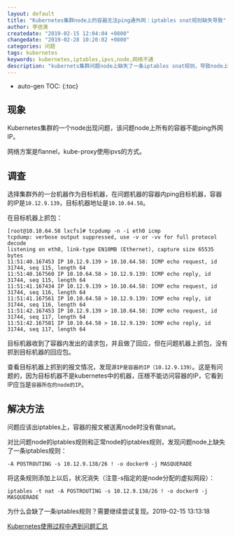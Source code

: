 ```yaml
---
layout: default
title: "Kubernetes集群node上的容器无法ping通外网：iptables snat规则缺失导致"
author: 李佶澳
createdate: "2019-02-15 12:04:04 +0800"
changedate: "2019-02-28 10:20:02 +0800"
categories: 问题
tags: kubernetes
keywords: kubernetes,iptables,ipvs,node,网络不通
description: "kubernets集群问题node上缺失了一条iptables snat规则，导致node上所有容器不能访问外网iptables -t nat -A POSTROUTING -s 10.12.9.138/26 ! -o docker0 -j MASQUERADE"
---
```


* auto-gen TOC:
{:toc}


## 现象

Kubernetes集群的一个node出现问题，该问题node上所有的容器不能ping外网IP。

网络方案是flannel，kube-proxy使用ipvs的方式。

## 调查

选择集群外的一台机器作为目标机器，在问题机器的容器内ping目标机器，容器的IP是`10.12.9.139`，目标机器地址是`10.10.64.58`。

在目标机器上抓包：

```
[root@10.10.64.58 lxcfs]# tcpdump -n -i eth0 icmp
tcpdump: verbose output suppressed, use -v or -vv for full protocol decode
listening on eth0, link-type EN10MB (Ethernet), capture size 65535 bytes
11:51:40.167453 IP 10.12.9.139 > 10.10.64.58: ICMP echo request, id 31744, seq 115, length 64
11:51:40.167560 IP 10.10.64.58 > 10.12.9.139: ICMP echo reply, id 31744, seq 115, length 64
11:51:41.167434 IP 10.12.9.139 > 10.10.64.58: ICMP echo request, id 31744, seq 116, length 64
11:51:41.167561 IP 10.10.64.58 > 10.12.9.139: ICMP echo reply, id 31744, seq 116, length 64
11:51:42.167453 IP 10.12.9.139 > 10.10.64.58: ICMP echo request, id 31744, seq 117, length 64
11:51:42.167581 IP 10.10.64.58 > 10.12.9.139: ICMP echo reply, id 31744, seq 117, length 64
```

目标机器收到了容器内发出的请求包，并且做了回应，但在问题机器上抓包，没有抓到目标机器的回应包。

查看目标机器上抓到的报文情况，发现`源IP是容器的IP（10.12.9.139）`。这是有问题的，因为目标机器不是kubernetes中的机器，压根不能访问容器的IP，它看到IP应当是`容器所在的node的IP`。

## 解决方法 

问题应该出iptables上，容器的报文被送离node时没有做snat。

对比问题node的iptables规则和正常node的iptables规则，发现问题node上缺失了一条iptables规则：

	-A POSTROUTING -s 10.12.9.138/26 ! -o docker0 -j MASQUERADE

将这条规则添加上以后，状况消失（注意-s指定的是node分配的虚拟网段）：

	iptables -t nat -A POSTROUTING -s 10.12.9.138/26 ! -o docker0 -j MASQUERADE

为什么会缺了一条iptables规则？需要继续尝试复现。2019-02-15 13:13:18

[Kubernetes使用过程中遇到问题汇总](https://www.lijiaocn.com/categories/%E9%97%AE%E9%A2%98.html)



